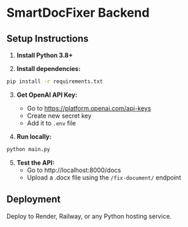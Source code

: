 # SmartDocFixer Backend

## Setup Instructions

1. **Install Python 3.8+**

2. **Install dependencies:**
```bash
pip install -r requirements.txt
```

3. **Get OpenAI API Key:**
   - Go to https://platform.openai.com/api-keys
   - Create new secret key
   - Add it to `.env` file

4. **Run locally:**
```bash
python main.py
```

5. **Test the API:**
   - Go to http://localhost:8000/docs
   - Upload a .docx file using the `/fix-document/` endpoint

## Deployment

Deploy to Render, Railway, or any Python hosting service.